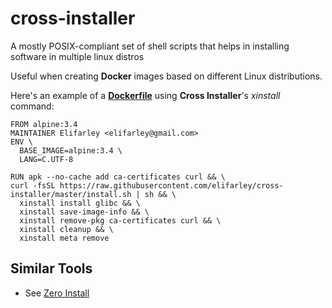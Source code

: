 # cross-installer
A mostly POSIX-compliant set of shell scripts that helps in installing software in multiple linux distros

Useful when creating **Docker** images based on different Linux distributions.

Here's an example of a **[Dockerfile](https://github.com/elifarley/docker-alpine-glibc/blob/master/Dockerfile)** using **Cross Installer**'s *xinstall* command:

    FROM alpine:3.4
    MAINTAINER Elifarley <elifarley@gmail.com>
    ENV \
      BASE_IMAGE=alpine:3.4 \
      LANG=C.UTF-8

    RUN apk --no-cache add ca-certificates curl && \
    curl -fsSL https://raw.githubusercontent.com/elifarley/cross-installer/master/install.sh | sh && \
      xinstall install glibc && \
      xinstall save-image-info && \
      xinstall remove-pkg ca-certificates curl && \
      xinstall cleanup && \
      xinstall meta remove

## Similar Tools
* See [Zero Install](http://0install.net/)
